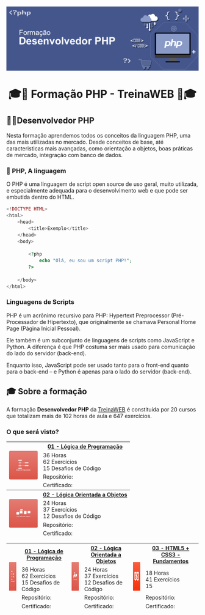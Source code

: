 <h1 align="center"></h1>

<h1 align="center">
    <img alt="PHP" src="assets/php-banner.png"/>
    <br/>
    <br/>
    🎓🐘 Formação PHP - TreinaWEB 🐘🎓
</h1>

## 🧑‍💻Desenvolvedor PHP
<p>Nesta formação aprendemos todos os conceitos da linguagem PHP, uma das mais utilizadas no mercado. Desde conceitos de base, até caracteristicas mais avançadas, como orientação a objetos, boas práticas de mercado, integração com banco de dados.</p>

### 🐘 PHP, A linguagem
<P>O PHP é uma linguagem de script open source de uso geral, muito utilizada, e especialmente adequada para o desenvolvimento web e que pode ser embutida dentro do HTML.</p>

```php
<!DOCTYPE HTML>
<html>
    <head>
        <title>Exemplo</title>
    </head>
    <body>

        <?php
            echo "Olá, eu sou um script PHP!";
        ?>

    </body>
</html>
```
### Linguagens de Scripts

PHP é um acrônimo recursivo para PHP: Hypertext Preprocessor (Pré-Processador de Hipertexto), que originalmente se chamava Personal Home Page (Página Inicial Pessoal).

Ele também é um subconjunto de linguagens de scripts como JavaScript e Python. A diferença é que PHP costuma ser mais usado para comunicação do lado do servidor (back-end). 

Enquanto isso, JavaScript pode ser usado tanto para o front-end quanto para o back-end – e Python é apenas para o lado do servidor (back-end).

## 🎓 Sobre a formação

A formação **Desenvolvedor PHP** da [TreinaWEB](https://www.treinaweb.com.br/formacao/desenvolvedor-php) é constituida por 20 cursos que totalizam mais de 102 horas de aula e 647 exercícios.

### O que será visto?

<table background-color="#ffffff" border-color="#ffffff">
<thead>
  <tr>
    <th rowspan="4"><img src="assets/01_logica-de-programacao.png" alt="01 - Lógica de Programação" width="75" height="75"></th>
    <th><a href="https://www.treinaweb.com.br/curso/logica-de-programacao" target="_blank" rel="noopener noreferrer">01 - Lógica de Programação</a></th>
  </tr>
  <tr>
    <td>36 Horas<br>62 Exercícios<br>15 Desafios de Código<br></td>
  </tr>
  <tr>
    <td>Repositório: </td>
  </tr>
  <tr>
    <td>Certificado: </td>
  </tr>
</thead>
<thead>
  <tr>
    <th rowspan="4"><img src="assets/02_logica-orientada-objetos.png" alt="02 - Lógica Orientada a Objetos" width="75" height="75"></th>
    <th><a href="https://www.treinaweb.com.br/curso/logica-orientada-a-objetos" target="_blank" rel="noopener noreferrer">02 - Lógica Orientada a Objetos</a></th>
  </tr>
  <tr>
    <td>24 Horas<br>37 Exercícios<br>12 Desafios de Código<br></td>
  </tr>
  <tr>
    <td>Repositório: </td>
  </tr>
  <tr>
    <td>Certificado: </td>
  </tr>
</thead>
</table>

<table>
<thead>
  <tr>
    <th rowspan="4"><img src="assets/01_logica-de-programacao.png" alt="01 - Lógica de Programação" width="75" height="75"></th>
    <th><a href="https://www.treinaweb.com.br/curso/logica-de-programacao" target="_blank" rel="noopener noreferrer">01 - Lógica de Programação</a></th>
    <th rowspan="4"><img src="assets/02_logica-orientada-objetos.png" alt="02 - Lógica Orientada a Objetos" width="75" height="75"></th>
    <th><a href="https://www.treinaweb.com.br/curso/logica-orientada-a-objetos" target="_blank" rel="noopener noreferrer">02 - Lógica Orientada a Objetos</a></th>
    <th rowspan="4"><img src="assets/03_html5-css3-fundamentos.png" alt="03 - HTML5 + CSS3 - Fundamentos" width="75" height="75"></th>
    <th><a href="https://www.treinaweb.com.br/curso/logica-de-programacao" target="_blank" rel="noopener noreferrer">03 - HTML5 + CSS3 - Fundamentos</a></th>
  </tr>
  <tr>
    <td>36 Horas<br>62 Exercícios<br>15 Desafios de Código<br></td>
    <td>24 Horas<br>37 Exercícios<br>12 Desafios de Código<br></td>
    <td>18 Horas<br>41 Exercícios<br>15</td>
  </tr>
  <tr>
    <td>Repositório: </td>
    <td>Repositório: </td>
    <td>Repositório: </td>
  </tr>
  <tr>
    <td>Certificado: </td>
    <td>Certificado: </td>
    <td>Certificado: </td>
  </tr>
</thead>
</table>
